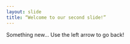 ```yaml
---
layout: slide
title: “Welcome to our second slide!”
---
```

Something new...
Use the left arrow to go back!
